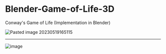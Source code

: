 # Blender-Game-of-Life-3D
Conway's Game of Life (Implementation in Blender)

![Pasted image 20230519165115](https://github.com/islesarev317/Blender-Game-of-Life-3D/assets/78931652/0d4b6a2c-ff43-4d4b-ae63-464ed62d39d7)

***

![image](https://github.com/islesarev317/Blender-Game-of-Life-3D/assets/78931652/dfe92c39-6f8b-432d-b4c6-69ba5a967702)
